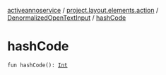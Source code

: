 [activeannoservice](../../index.md) / [project.layout.elements.action](../index.md) / [DenormalizedOpenTextInput](index.md) / [hashCode](./hash-code.md)

# hashCode

`fun hashCode(): `[`Int`](https://kotlinlang.org/api/latest/jvm/stdlib/kotlin/-int/index.html)